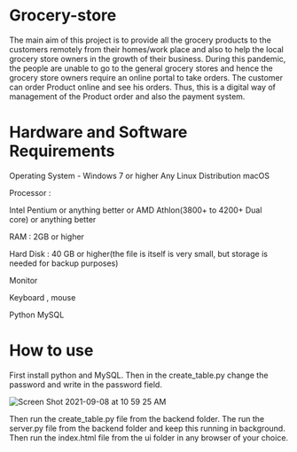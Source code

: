 # Grocery-store
The main aim of this project is to provide all the grocery products to the customers remotely from their homes/work place and also to help the local grocery store owners in the growth of their business. During this pandemic, the people are unable to go to the general grocery stores and hence the grocery store owners require an online portal to take orders. The customer can order Product online and see his orders. Thus, this is a digital way of management of the Product order and also the payment system.

# Hardware and Software Requirements
Operating System - 
  Windows 7 or higher
  Any Linux Distribution
  macOS

Processor : 

  Intel Pentium or anything better or 
  AMD Athlon(3800+ to 4200+ Dual core) or anything better

RAM : 2GB or higher

Hard Disk : 40 GB or higher(the file is itself is very small, but storage is needed for backup purposes)

Monitor

Keyboard , mouse

Python
MySQL

# How to use 
First install python and MySQL. Then in the create_table.py change the password and write in the password field.

![Screen Shot 2021-09-08 at 10 59 25 AM](https://user-images.githubusercontent.com/73990799/132451759-fffbc047-1863-45b5-b145-52a6d47e4aca.png)

Then run the create_table.py file from the backend folder.
The run the server.py file from the backend folder and keep this running in background.
Then run the index.html file from the ui folder in any browser of your choice.

